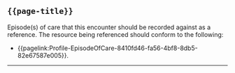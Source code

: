 ## <code>{{page-title}}</code>

Episode(s) of care that this encounter should be recorded against as a reference. The resource being referenced should conform to the following:
- {{pagelink:Profile-EpisodeOfCare-8410fd46-fa56-4bf8-8db5-82e67587e005}}.


---

